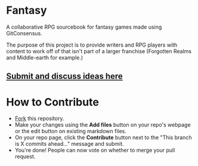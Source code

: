 # Fantasy

A collaborative RPG sourcebook for fantasy games made using GitConsensus.

The purpose of this project is to provide writers and RPG players with content to work off of that isn't part of a larger franchise (Forgotten Realms and Middle-earth for example.)

## [Submit and discuss ideas here](https://github.com/OpenSettingBooks/Fantasy/issues)

# How to Contribute

* [Fork](https://github.com/OpenSettingBooks/Fantasy/fork) this repository.
* Make your changes using the **Add files** button on your repo's webpage or the edit button on existing markdown files.
* On your repo page, click the **Contribute** button next to the "This branch is X commits ahead..." message and submit.
* You're done! People can now vote on whether to merge your pull request.

